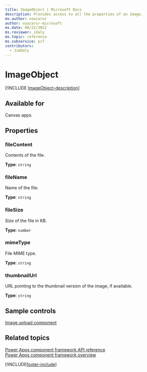 ```yaml
---
title: ImageObject | Microsoft Docs
description: Provides access to all the properties of an image.
ms.author: noazarur
author: noazarur-microsoft
ms.date: 08/22/2022
ms.reviewer: jdaly
ms.topic: reference
ms.subservice: pcf
contributors:
  - JimDaly
---
```


# ImageObject

[!INCLUDE [ImageObject-description](includes/imageobject-description.md)]

## Available for

Canvas apps.

## Properties

### fileContent

Contents of the file.

**Type**: `string`

### fileName

Name of the file.

**Type**: `string`

### fileSize

Size of the file in KB.

**Type**: `number`

### mimeType

File MIME type.

**Type**: `string`

### thumbnailUrl

URL pointing to the thumbnail version of the image, if available.

**Type**: `string`

## Sample controls

[Image upload component](../sample-controls/image-upload-control.md)

## Related topics

[Power Apps component framework API reference](../reference/index.md)<br/>
[Power Apps component framework overview](../overview.md)

[!INCLUDE[footer-include](../../../includes/footer-banner.md)]
